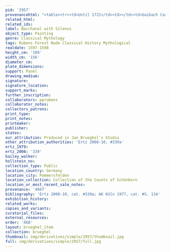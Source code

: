 ```yaml
---
pid: '2957'
provenancehtml: "<table><tr><td>Until 1721</td><td></td><td>Gaibach Castle</td></tr></table>"
related_html:
related_ids:
label: Bacchanal with Silenus
object_type: Painting
genre: Classical Mythology
tags: Rubens Forest Nude Classical History Mythological
realdate: 1597-1598
height_cm: '109'
width_cm: '156'
diameter_cm:
plate_dimensions:
support: Panel
drawing_medium:
signature:
signature_location:
support_marks:
further_inscription:
collaborators: pprubens
collaborator_notes:
collectors_patrons:
print_type:
print_notes:
printmaker:
publisher:
states:
our_attribution: Produced in Jan Brueghel's Studio
other_attribution_authorities: 'Ertz 2008-10, #339a'
ertz_1979:
ertz_2008: '339'
bailey_walker:
hollstein_no:
collection_type: Public
location_country: Germany
location_city: Pommersfelden
location_collection: Collection of the Counts of Schönborn
location_or_most_recent_sale_notes:
provenance: '4667'
bibliography: 'Ertz 2008-10, cat. #339a; AK Köln 1977, cat. #S. 134'
exhibition_history:
related_works:
copies_and_variants:
curatorial_files:
external_resources:
order: '468'
layout: brueghel_item
collection: brueghel
thumbnail: img/derivatives/simple/2957/thumbnail.jpg
full: img/derivatives/simple/2957/full.jpg
---
```

